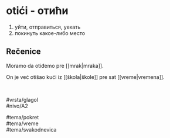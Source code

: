 # otići - отићи

1. уйти, отправиться, уехать  
2. покинуть какое-либо место

## Rečenice

Moramo da otiđemo pre [[mrak|mraka]].

On je već otišao kući iz [[škola|škole]] pre sat [[vreme|vremena]].

<br>

#vrsta/glagol  
#nivo/A2  

#tema/pokret  
#tema/vreme  
#tema/svakodnevica
